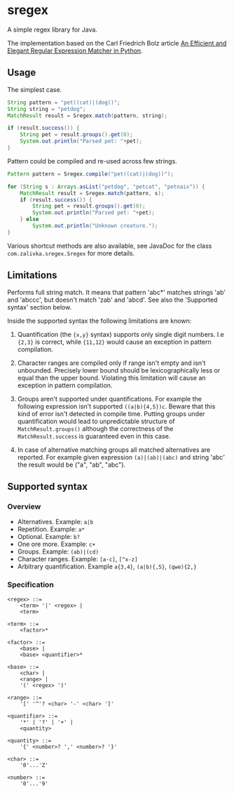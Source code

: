 # sregex

A simple regex library for Java.

The implementation based on the Carl Friedrich Bolz article [An Efficient and Elegant Regular Expression Matcher in Python](http://morepypy.blogspot.ru/2010/05/efficient-and-elegant-regular.html).

## Usage

The simplest case.

```java
String pattern = "pet((cat)|(dog))";
String string = "petdog";
MatchResult result = Sregex.match(pattern, string);

if (result.success()) {
    String pet = result.groups().get(0);
    System.out.println("Parsed pet: "+pet);
}
```

Pattern could be compiled and re-used across few strings.

```java
Pattern pattern = Sregex.compile("pet((cat)|(dog))");

for (String s : Arrays.asList("petdog", "petcat", "petnaix")) {
    MatchResult result = Sregex.match(pattern, s);
    if (result.success()) {
        String pet = result.groups().get(0);
        System.out.println("Parsed pet: "+pet);
    } else
        System.out.println("Unknown creature.");
}
```

Various shortcut methods are also available, see JavaDoc for the class `com.zalivka.sregex.Sregex` for more details.

## Limitations

Performs full string match. It means that pattern 'abc*' matches strings 'ab' and 'abccc', but doesn't match 'zab' and 'abcd'. See also the 'Supported syntax' section below.

Inside the supported syntax the following limitations are known:

1. Quantification (the `{x,y}` syntax) supports only single digit numbers. I.e `{2,3}` is correct, while `{11,12}` would cause an exception in pattern compilation.

1. Character ranges are compiled only if range isn't empty and isn't unbounded. Precisely lower bound should be lexicographically less or equal than the upper bound. Violating this limitation will cause an exception in pattern compilation.

1. Groups aren't supported under quantifications. For example the following expression isn't supported `((a|b){4,5})c`. Beware that this kind of error isn't detected in compile time. Putting groups under quantification would lead to unpredictable structure of `MatchResult.groups()` although the correctness of the `MatchResult.success` is guaranteed even in this case.

1. In case of alternative matching groups all matched alternatives are reported. For example given expression `(a)|(ab)|(abc)` and string 'abc' the result would be ("a", "ab", "abc").

## Supported syntax

### Overview

* Alternatives. Example: `a|b`
* Repetition. Example: `a*`
* Optional. Example: `b?`
* One ore more. Example: `c+`
* Groups. Example: `(ab)|(cd)`
* Character ranges. Example: `[a-c]`, `[^x-z]`
* Arbitrary quantification. Example `a{3,4}`, `(a|b){,5}`, `(qwe){2,}`

### Specification

```
<regex> ::=
    <term> '|' <regex> |
    <term>

<term> ::=
    <factor>*

<factor> ::=
    <base> |
    <base> <quantifier>*

<base> ::=
    <char> |
    <range> |
    '(' <regex> ')'

<range> ::=
    '[' '^'? <char> '-' <char> ']'

<quantifier> ::=
    '*' | '?' | '+' |
    <quantity>

<quantity> ::=
    '{' <number>? ',' <number>? '}'

<char> ::=
    '0'...'Z'

<number> ::=
    '0'...'9'
```